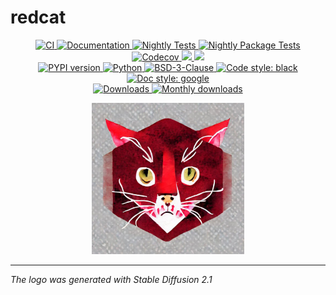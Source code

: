 # redcat

<p align="center">
    <a href="https://github.com/durandtibo/redcat/actions">
        <img alt="CI" src="https://github.com/durandtibo/redcat/workflows/CI/badge.svg">
    </a>
    <a href="https://durandtibo.github.io/redcat/">
        <img alt="Documentation" src="https://github.com/durandtibo/redcat/workflows/Documentation/badge.svg">
    </a>
    <a href="https://github.com/durandtibo/redcat/actions">
        <img alt="Nightly Tests" src="https://github.com/durandtibo/redcat/workflows/Nightly%20Tests/badge.svg">
    </a>
    <a href="https://github.com/durandtibo/redcat/actions">
        <img alt="Nightly Package Tests" src="https://github.com/durandtibo/redcat/workflows/Nightly%20Package%20Tests/badge.svg">
    </a>
    <br/>
    <a href="https://codecov.io/gh/durandtibo/redcat">
        <img alt="Codecov" src="https://codecov.io/gh/durandtibo/redcat/branch/main/graph/badge.svg">
    </a>
    <a href="https://codeclimate.com/github/durandtibo/redcat/maintainability">
        <img src="https://api.codeclimate.com/v1/badges/0987ab26fe4d52025085/maintainability" />
    </a>
    <a href="https://codeclimate.com/github/durandtibo/redcat/test_coverage">
        <img src="https://api.codeclimate.com/v1/badges/0987ab26fe4d52025085/test_coverage" />
    </a>
    <br/>
    <a href="https://pypi.org/project/redcat/">
        <img alt="PYPI version" src="https://img.shields.io/pypi/v/redcat">
    </a>
    <a href="https://pypi.org/project/redcat/">
        <img alt="Python" src="https://img.shields.io/pypi/pyversions/redcat.svg">
    </a>
    <a href="https://opensource.org/licenses/BSD-3-Clause">
        <img alt="BSD-3-Clause" src="https://img.shields.io/pypi/l/redcat">
    </a>
    <a href="https://github.com/psf/black">
        <img  alt="Code style: black" src="https://img.shields.io/badge/code%20style-black-000000.svg">
    </a>
    <a href="https://google.github.io/styleguide/pyguide.html#s3.8-comments-and-docstrings">
        <img  alt="Doc style: google" src="https://img.shields.io/badge/%20style-google-3666d6.svg">
    </a>
    <br/>
    <a href="https://pepy.tech/project/redcat">
        <img  alt="Downloads" src="https://static.pepy.tech/badge/redcat">
    </a>
    <a href="https://pepy.tech/project/redcat">
        <img  alt="Monthly downloads" src="https://static.pepy.tech/badge/redcat/month">
    </a>
    <br/>
</p>

<p align="center">
<img height="242" src="assets/redcat.png" alt="logo"/>
</p>

---

*The logo was generated with Stable Diffusion 2.1*
